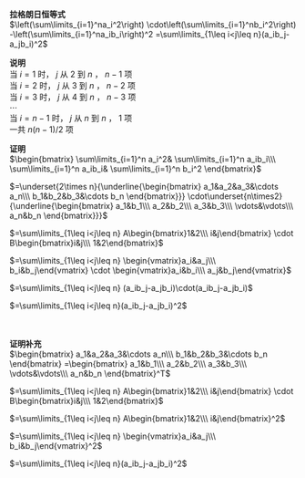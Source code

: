 **拉格朗日恒等式**  
$\left(\sum\limits_{i=1}^na_i^2\right)  
\cdot\left(\sum\limits_{i=1}^nb_i^2\right)  
-\left(\sum\limits_{i=1}^na_ib_i\right)^2  
=\sum\limits_{1\leq i<j\leq n}(a_ib_j-a_jb_i)^2$  
  
**说明**  
当 $i=1$ 时， $j$ 从 $2$ 到 $n$ ， $n-1$ 项  
当 $i=2$ 时， $j$ 从 $3$ 到 $n$ ， $n-2$ 项  
当 $i=3$ 时， $j$ 从 $4$ 到 $n$ ， $n-3$ 项  
$\cdots$  
当 $i=n-1$ 时， $j$ 从 $n$ 到 $n$ ， $1$ 项  
一共 $n(n-1)/2$ 项  
  
**证明**  
$\begin{bmatrix}  
\sum\limits_{i=1}^n a_i^2&  
\sum\limits_{i=1}^n a_ib_i\\\  
\sum\limits_{i=1}^n a_ib_i&  
\sum\limits_{i=1}^n b_i^2  
\end{bmatrix}$  
  
$=\underset{2\times n}{\underline{\begin{bmatrix}  
a_1&a_2&a_3&\cdots a_n\\\  
b_1&b_2&b_3&\cdots b_n  
\end{bmatrix}}}  
\cdot\underset{n\times2}{\underline{\begin{bmatrix}  
a_1&b_1\\\  
a_2&b_2\\\  
a_3&b_3\\\  
\vdots&\vdots\\\  
a_n&b_n  
\end{bmatrix}}}$  
  
$=\sum\limits_{1\leq i<j\leq n}  
A\begin{bmatrix}1&2\\\ i&j\end{bmatrix}  
\cdot B\begin{bmatrix}i&j\\\ 1&2\end{bmatrix}$  
  
$=\sum\limits_{1\leq i<j\leq n}  
\begin{vmatrix}a_i&a_j\\\ b_i&b_j\end{vmatrix}  
\cdot  
\begin{vmatrix}a_i&b_i\\\ a_j&b_j\end{vmatrix}$  
  
$=\sum\limits_{1\leq i<j\leq n}  
(a_ib_j-a_jb_i)\cdot(a_ib_j-a_jb_i)$  
  
$=\sum\limits_{1\leq i<j\leq n}(a_ib_j-a_jb_i)^2$  
<br/><br/>  
  
**证明补充**  
$\begin{bmatrix}  
a_1&a_2&a_3&\cdots a_n\\\  
b_1&b_2&b_3&\cdots b_n  
\end{bmatrix}  
=\begin{bmatrix}  
a_1&b_1\\\  
a_2&b_2\\\  
a_3&b_3\\\  
\vdots&\vdots\\\  
a_n&b_n  
\end{bmatrix}^T$  
  
$=\sum\limits_{1\leq i<j\leq n}  
A\begin{bmatrix}1&2\\\ i&j\end{bmatrix}  
\cdot B\begin{bmatrix}i&j\\\ 1&2\end{bmatrix}$  
  
$=\sum\limits_{1\leq i<j\leq n}  
A\begin{bmatrix}1&2\\\ i&j\end{bmatrix}^2$  
  
$=\sum\limits_{1\leq i<j\leq n}  
\begin{vmatrix}a_i&a_j\\\ b_i&b_j\end{vmatrix}^2$  
  
$=\sum\limits_{1\leq i<j\leq n}(a_ib_j-a_jb_i)^2$  
